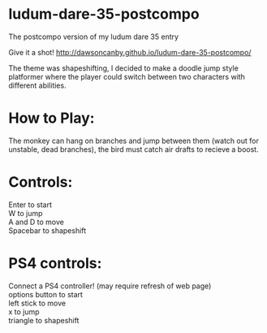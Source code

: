 # ludum-dare-35-postcompo
The postcompo version of my ludum dare 35 entry

Give it a shot!
http://dawsoncanby.github.io/ludum-dare-35-postcompo/  

The theme was shapeshifting, I decided to make a doodle jump style platformer where the player could switch between two characters with different abilities.

# How to Play:
The monkey can hang on branches and jump between them (watch out for unstable, dead branches), the bird must catch air drafts to recieve a boost.

# Controls:
Enter to start  
W to jump  
A and D to move  
Spacebar to shapeshift  

# PS4 controls:
Connect a PS4 controller! (may require refresh of web page)  
options button to start  
left stick to move  
x to jump  
triangle to shapeshift

